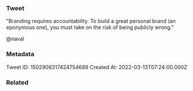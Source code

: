 ### Tweet
"Branding requires accountability. To build a great personal brand (an eponymous one), you must take on the risk of being publicly wrong."

@naval

### Metadata
Tweet ID: 1502908317424754688
Created At: 2022-03-13T07:24:00.000Z

### Related

